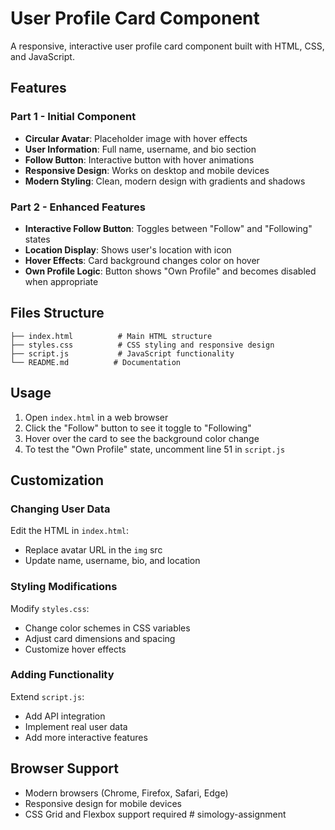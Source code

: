 # User Profile Card Component

A responsive, interactive user profile card component built with HTML, CSS, and JavaScript.

## Features

### Part 1 - Initial Component
- **Circular Avatar**: Placeholder image with hover effects
- **User Information**: Full name, username, and bio section
- **Follow Button**: Interactive button with hover animations
- **Responsive Design**: Works on desktop and mobile devices
- **Modern Styling**: Clean, modern design with gradients and shadows

### Part 2 - Enhanced Features
- **Interactive Follow Button**: Toggles between "Follow" and "Following" states
- **Location Display**: Shows user's location with icon
- **Hover Effects**: Card background changes color on hover
- **Own Profile Logic**: Button shows "Own Profile" and becomes disabled when appropriate

## Files Structure

```
├── index.html          # Main HTML structure
├── styles.css          # CSS styling and responsive design
├── script.js           # JavaScript functionality
└── README.md          # Documentation
```

## Usage

1. Open `index.html` in a web browser
2. Click the "Follow" button to see it toggle to "Following"
3. Hover over the card to see the background color change
4. To test the "Own Profile" state, uncomment line 51 in `script.js`

## Customization

### Changing User Data
Edit the HTML in `index.html`:
- Replace avatar URL in the `img` src
- Update name, username, bio, and location

### Styling Modifications
Modify `styles.css`:
- Change color schemes in CSS variables
- Adjust card dimensions and spacing
- Customize hover effects

### Adding Functionality
Extend `script.js`:
- Add API integration
- Implement real user data
- Add more interactive features

## Browser Support

- Modern browsers (Chrome, Firefox, Safari, Edge)
- Responsive design for mobile devices
- CSS Grid and Flexbox support required # simology-assignment
